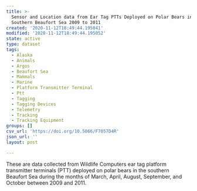```yaml
---
title: >-
  Sensor and Location data from Ear Tag PTTs Deployed on Polar Bears in the
  Southern Beaufort Sea 2009 to 2011
created: '2020-11-12T18:49:44.195041'
modified: '2020-11-12T18:49:44.195052'
state: active
type: dataset
tags:
  - Alaska
  - Animals
  - Argos
  - Beaufort Sea
  - Mammals
  - Marine
  - Platform Transmitter Terminal
  - Ptt
  - Tagging
  - Tagging Devices
  - Telemetry
  - Tracking
  - Tracking Equipment
groups: []
csv_url: 'https://doi.org/10.5066/F7057D4R'
json_url: ''
layout: post

---
```

These are data collected from Wildlife Computers ear tag platform transmitter terminals (PTT) deployed on polar bears in the southern Beaufort Sea during the months of March, April, August, September, and October between 2009 and 2011.
